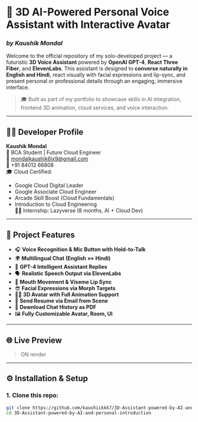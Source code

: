 # 🧠 3D AI-Powered Personal Voice Assistant with Interactive Avatar  
### _by Kaushik Mondal_

Welcome to the official repository of my solo-developed project — a futuristic **3D Voice Assistant** powered by **OpenAI GPT-4**, **React Three Fiber**, and **ElevenLabs**. This assistant is designed to **converse naturally in English and Hindi**, react visually with facial expressions and lip-sync, and present personal or professional details through an engaging, immersive interface.

> 🎓 Built as part of my portfolio to showcase skills in AI integration, frontend 3D animation, cloud services, and voice interaction.

---

## 👨‍💻 Developer Profile

**Kaushik Mondal**  
📍 BCA Student | Future Cloud Engineer  
📧 mondalkaushik6ix9@gmail.com  
📱 +91 84012 66808  
🎓 Cloud Certified:  
- Google Cloud Digital Leader  
- Google Associate Cloud Engineer  
- Arcade Skill Boost (Cloud Fundamentals)  
- Introduction to Cloud Engineering  
🧑‍💻 Internship: Lazyverse (8 months, AI + Cloud Dev)

---

## 🚀 Project Features

- 🎧 **Voice Recognition & Mic Button with Hold-to-Talk**
- 🌍 **Multilingual Chat (English ↔ Hindi)**
- 🤖 **GPT-4 Intelligent Assistant Replies**
- 🗣️ **Realistic Speech Output via ElevenLabs**
- 🧠 **Mouth Movement & Viseme Lip Sync**
- 😎 **Facial Expressions via Morph Targets**
- 🧑‍🎤 **3D Avatar with Full Animation Support**
- 💌 **Send Resume via Email from Scene**
- 📄 **Download Chat History as PDF**
- 🖼️ **Fully Customizable Avatar, Room, UI**

---

## 🌐 Live Preview

> ON render

---

## ⚙️ Installation & Setup

### 1. Clone this repo:

```bash
git clone https://github.com/kaushiikkk7/3D-Assistant-powered-by-AI-and-personal-introduction.git
cd 3D-Assistant-powered-by-AI-and-personal-introduction
